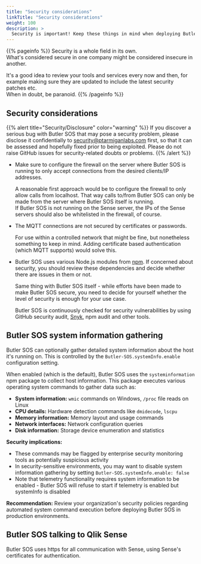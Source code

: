 ```yaml
---
title: "Security considerations"
linkTitle: "Security considerations"
weight: 100
description: >
  Security is important! Keep these things in mind when deploying Butler.
---
```


{{% pageinfo %}}
Security is a whole field in its own.  
What's considered secure in one company might be considered insecure in another.

It's a good idea to review your tools and services every now and then, for example making sure they are updated to include the latest security patches etc.  
When in doubt, be paranoid.
{{% /pageinfo %}}

## Security considerations

{{% alert title="Security/Disclosure" color="warning" %}}
If you discover a serious bug with Butler SOS that may pose a security problem, please disclose it confidentially to security@ptarmiganlabs.com first, so that it can be assessed and hopefully fixed prior to being exploited. Please do not raise GitHub issues for security-related doubts or problems.
{{% /alert %}}

- Make sure to configure the firewall on the server where Butler SOS is running to only accept connections from the desired clients/IP addresses.

  A reasonable first approach would be to configure the firewall to only allow calls from localhost. That way calls to/from Butler SOS can only be made from the server where Butler SOS itself is running.  
   If Butler SOS is not running on the Sense server, the IPs of the Sense servers should also be whitelisted in the firewall, of course.

- The MQTT connections are not secured by certificates or passwords.

  For use within a controlled network that might be fine, but nonetheless something to keep in mind. Adding certificate based authentication (which MQTT supports) would solve this.

- Butler SOS uses various Node.js modules from [npm](https://www.npmjs.com/). If concerned about security, you should review these dependencies and decide whether there are issues in them or not.

  Same thing with Butler SOS itself - while efforts have been made to make Butler SOS secure, you need to decide for yourself whether the level of security is enough for your use case.

  Butler SOS is continuously checked for security vulnerabilities by using GitHub security audit, [Snyk](https://snyk.io/), npm audit and other tools.

## Butler SOS system information gathering

Butler SOS can optionally gather detailed system information about the host it's running on. This is controlled by the `Butler-SOS.systemInfo.enable` configuration setting.

When enabled (which is the default), Butler SOS uses the `systeminformation` npm package to collect host information. This package executes various operating system commands to gather data such as:

- **System information:** `wmic` commands on Windows, `/proc` file reads on Linux
- **CPU details:** Hardware detection commands like `dmidecode`, `lscpu`
- **Memory information:** Memory layout and usage commands
- **Network interfaces:** Network configuration queries
- **Disk information:** Storage device enumeration and statistics

**Security implications:**
- These commands may be flagged by enterprise security monitoring tools as potentially suspicious activity
- In security-sensitive environments, you may want to disable system information gathering by setting `Butler-SOS.systemInfo.enable: false`
- Note that telemetry functionality requires system information to be enabled - Butler SOS will refuse to start if telemetry is enabled but systemInfo is disabled

**Recommendation:** Review your organization's security policies regarding automated system command execution before deploying Butler SOS in production environments.

## Butler SOS talking to Qlik Sense

Butler SOS uses https for all communication with Sense, using Sense's certificates for authentication.

